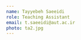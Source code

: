 ```yaml
---
name: Tayyebeh Saeeidi
role: Teaching Assistant
email: t.saeeidi@aut.ac.ir
photo: ta2.jpg
---
```



